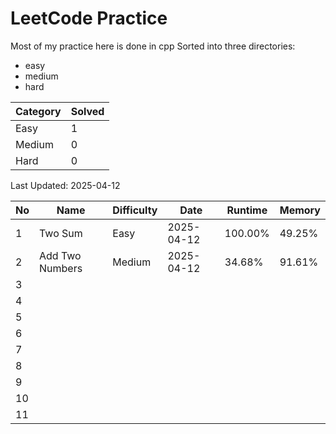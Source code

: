 # LeetCode Practice

Most of my practice here is done in cpp
Sorted into three directories:
- easy
- medium
- hard


| **Category** | **Solved** |
| ------------ | ---------- |
| Easy         | 1          |
| Medium       | 0          |
| Hard         | 0          |

Last Updated:
2025-04-12

| **No** | **Name**                                 | **Difficulty** | **Date**      | **Runtime** | **Memory**|
| ------ | ---------------------------------------- | -------------- | ------------- | ----------- | --------- |
| 1      | Two Sum                                  | Easy           | 2025-04-12    | 100.00%     |  49.25%   |
| 2      | Add Two Numbers                          | Medium         | 2025-04-12    |  34.68%     |  91.61%   |
| 3      |                                          |                |               |             |           |
| 4      |                                          |                |               |             |           |
| 5      |                                          |                |               |             |           |
| 6      |                                          |                |               |             |           |
| 7      |                                          |                |               |             |           |
| 8      |                                          |                |               |             |           |
| 9      |                                          |                |               |             |           |
| 10     |                                          |                |               |             |           |
| 11     |                                          |                |               |             |           |
